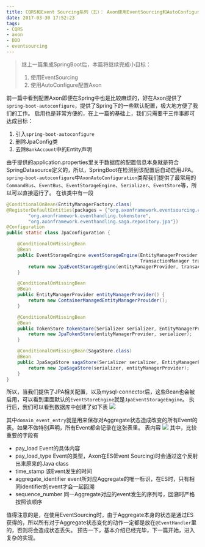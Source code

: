 ```yaml
---
title: CQRS和Event Sourcing系列（五）： Axon使用EventSourcing和AutoConfigure
date: 2017-03-30 17:52:23
tags:
- CQRS
- axon
- DDD
- eventsourcing
---
```

> 继上一篇集成SpringBoot后，本篇将继续完成小目标：
> 1. 使用EventSourcing
> 2. 使用AutoConfigure配置Axon

前一篇中看到配置Axon即便在Spring中也是比较麻烦的，好在Axon提供了`spring-boot-autoconfigure`，提供了Spring下的一些默认配置，极大地方便了我们的工作。
启用也是非常方便的，在上一篇的基础上，我们只需要干三件事即可达成目标：
1. 引入`spring-boot-autoconfigure`
2. 删除JpaConfig类
3. 去除`BankAccount`中的Entity声明

由于提供的application.properties里关于数据库的配置信息本身就是符合SpringDatasource定义的，所以，SpringBoot在检测到该配置后自动启用JPA。
`spring-boot-autoconfigure`中`AxonAutoConfiguration`类帮我们提供了最常用的`CommandBus`、`EventBus`、`EventStorageEngine`、`Serializer`、`EventStore`等，所以可以直接运行了。
在该类中有一段
```java
@ConditionalOnBean(EntityManagerFactory.class)
@RegisterDefaultEntities(packages = {"org.axonframework.eventsourcing.eventstore.jpa",
        "org.axonframework.eventhandling.tokenstore",
        "org.axonframework.eventhandling.saga.repository.jpa"})
@Configuration
public static class JpaConfiguration {

    @ConditionalOnMissingBean
    @Bean
    public EventStorageEngine eventStorageEngine(EntityManagerProvider entityManagerProvider,
                                                 TransactionManager transactionManager) {
        return new JpaEventStorageEngine(entityManagerProvider, transactionManager);
    }

    @ConditionalOnMissingBean
    @Bean
    public EntityManagerProvider entityManagerProvider() {
        return new ContainerManagedEntityManagerProvider();
    }

    @ConditionalOnMissingBean
    @Bean
    public TokenStore tokenStore(Serializer serializer, EntityManagerProvider entityManagerProvider) {
        return new JpaTokenStore(entityManagerProvider, serializer);
    }

    @ConditionalOnMissingBean(SagaStore.class)
    @Bean
    public JpaSagaStore sagaStore(Serializer serializer, EntityManagerProvider entityManagerProvider) {
        return new JpaSagaStore(serializer, entityManagerProvider);
    }
}
```
所以，当我们提供了JPA相关配置，以及mysql-connector后，这些Bean也会被启用，可以看到里面默认的`EventStoreEngine`就是`JpaEventStorageEngine`。
执行后，我们可以看到数据库中创建了如下表
![](/images/2017/03/db.png)

其中`domain_event_entry`就是用来保存对Aggregate状态造成改变的所有Event的表。如果不做特别声明，所有Event都会记录在这张表里。
表内容
![](/images/2017/03/domainevents.png)
其中，比较重要的字段有
- pay_load Event的具体内容
- pay_load_type Event的类型，Axon在ES(Event Sourcing)时会通过这个反射出来原来的Java class
- time_stamp 该Event发生的时间
- aggregate_identifier event所对应Aggregate的唯一标识，在ES时，只有相同identifier的event才会一起回溯
- sequence_number 同一Aggregate对应的event发生的序列号，回溯时严格按照该顺序

值得注意的是，在使用EventSourcing时，由于Aggregate本身的状态是通过ES获得的，所以所有对于Aggregate状态变化的动作一定都是放在`@EventHandler`里的，否则将会造成状态丢失。
预告一下，基本介绍已经完毕，下一篇开始，进入复杂的实现。
